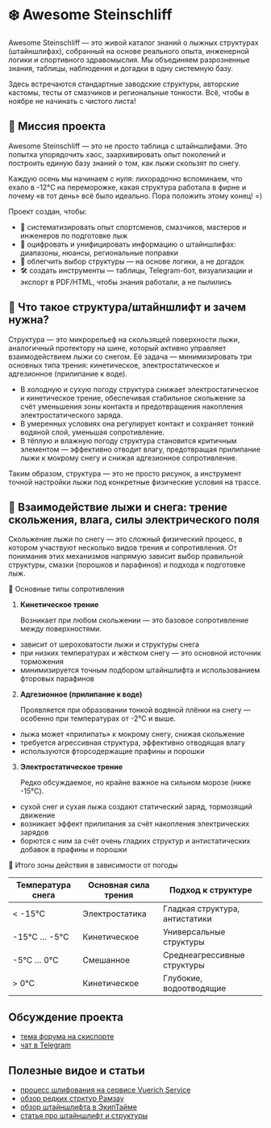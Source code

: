 # ❄️ Awesome Steinschliff

Awesome Steinschliff — это живой каталог знаний о лыжных структурах (штайншлифах), собранный на основе реального опыта, инженерной логики и спортивного здравомыслия.
Мы объединяем разрозненные знания, таблицы, наблюдения и догадки в одну системную базу.

Здесь встречаются стандартные заводские структуры, авторские кастомы, тесты от смазчиков и региональные тонкости.
Всё, чтобы в ноябре не начинать с чистого листа!

## 📌 Миссия проекта

Awesome Steinschliff — это не просто таблица с штайншлифами.
Это попытка упорядочить хаос, заархивировать опыт поколений и построить единую базу знаний о том, как лыжи скользят по снегу.

Каждую осень мы начинаем с нуля: лихорадочно вспоминаем, что ехало в -12°C на переморожке, какая структура работала в фирне и почему «в тот день» всё было идеально.
Пора положить этому конец! =)

Проект создан, чтобы:

* 🔬 систематизировать опыт спортсменов, смазчиков, мастеров и инженеров по подготовке лыж
* 🧠 оцифровать и унифицировать информацию о штайншлифах: диапазоны, нюансы, региональные поправки
* 🎯 облегчить выбор структуры — на основе логики, а не догадок
* 🛠️ создать инструменты — таблицы, Telegram-бот, визуализации и экспорт в PDF/HTML, чтобы знания работали, а не пылились

## 🧠 Что такое структура/штайншлифт и зачем нужна?

Структура — это микрорельеф на скользящей поверхности лыжи, аналогичный протектору на шине, который активно управляет взаимодействием лыжи со снегом.
Её задача — минимизировать три основных типа трения: кинетическое, электростатическое и адгезионное (прилипание к воде).

* В холодную и сухую погоду структура снижает электростатическое и кинетическое трение, обеспечивая стабильное скольжение за счёт уменьшения зоны контакта и предотвращения накопления электростатического заряда.
* В умеренных условиях она регулирует контакт и сохраняет тонкий водяной слой, уменьшая сопротивление.
* В тёплую и влажную погоду структура становится критичным элементом — эффективно отводит влагу, предотвращая прилипание лыжи к мокрому снегу и снижая адгезионное сопротивление.

Таким образом, структура — это не просто рисунок, а инструмент точной настройки лыжи под конкретные физические условия на трассе.

## 🧪 Взаимодействие лыжи и снега: трение скольжения, влага, силы электрического поля

Скольжение лыжи по снегу — это сложный физический процесс, в котором участвуют несколько видов трения и сопротивления.
От понимания этих механизмов напрямую зависит выбор правильной структуры, смазки (порошков и парафинов) и подхода к подготовке лыж.

🔧 Основные типы сопротивления

1. **Кинетическое трение**

    Возникает при любом скольжении — это базовое сопротивление между поверхностями.

* зависит от шероховатости лыжи и структуры снега
* при низких температурах и жёстком снегу — это основной источник торможения
* минимизируется точным подбором штайншлифта и использованием фторовых парафинов

2. **Адгезионное (прилипание к воде)**

    Проявляется при образовании тонкой водяной плёнки на снегу — особенно при температурах от -2°C и выше.

* лыжа может «прилипать» к мокрому снегу, снижая скольжение
* требуется агрессивная структура, эффективно отводящая влагу
* используются фторсодержащие прафины и порошки

3. **Электростатическое трение**

    Редко обсуждаемое, но крайне важное на сильном морозе (ниже -15°C).

* сухой снег и сухая лыжа создают статический заряд, тормозящий движение
* возникает эффект прилипания за счёт накопления электрических зарядов
* борются с ним за счёт очень гладких структур и антистатических добавок в прафины и порошки

🧬 Итого зоны действия в зависимости от погоды

|Температура снега | Основная сила трения |	Подход к структуре |
|------------------|----------------------|--------------------|
| < -15°C | Электростатика | Гладкая структура, антистатики |
| -15°C … -5°C | Кинетическое | Универсальные структуры |
| -5°C … 0°C | Смешанное | Среднеагрессивные структуры |
| > 0°C | Кинетическое | Глубокие, водоотводящие |

## Обсуждение проекта

* [тема форума на скиспорте](https://www.skisport.ru/forum/cross-country/104594)
* [чат в Telegram](https://t.me/+wddxUugE0gwxMGU6)

## Полезные видое и статьи

* [процесс шлифования на сервисе Vuerich Service](https://youtu.be/YPfnXsF2QJg?si=CDNXJfvW0YkthP9a)
* [обзор редких стрктур Рамзау](https://vkvideo.ru/video-220482174_456239484)
* [обзор штайншлифта в ЭкипТайме](https://www.youtube.com/watch?v=IN1FKSIZT2I)
* [статья про штайншлифт и структуры](https://training365.ru/shtajnshlift-i-struktury/)
